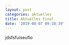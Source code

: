 ```yaml
---
layout: post
categories: aktuelles
title: Aktuelles Final
date: '2019-08-07 09:38:39'
---
```

jdsfsfuiseufio

